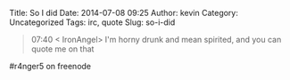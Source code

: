 Title: So I did
Date: 2014-07-08 09:25
Author: kevin
Category: Uncategorized
Tags: irc, quote
Slug: so-i-did

> 07:40 < IronAngel> I'm horny drunk and mean spirited, and you can
> quote me on that

\#r4nger5 on freenode
